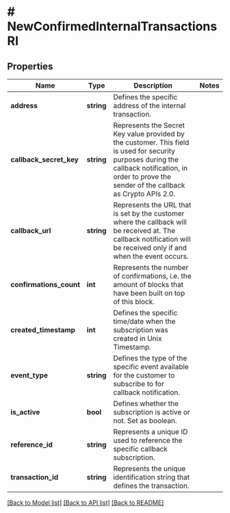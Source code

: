 # # NewConfirmedInternalTransactionsRI

## Properties

Name | Type | Description | Notes
------------ | ------------- | ------------- | -------------
**address** | **string** | Defines the specific address of the internal transaction. |
**callback_secret_key** | **string** | Represents the Secret Key value provided by the customer. This field is used for security purposes during the callback notification, in order to prove the sender of the callback as Crypto APIs 2.0. |
**callback_url** | **string** | Represents the URL that is set by the customer where the callback will be received at. The callback notification will be received only if and when the event occurs. |
**confirmations_count** | **int** | Represents the number of confirmations, i.e. the amount of blocks that have been built on top of this block. |
**created_timestamp** | **int** | Defines the specific time/date when the subscription was created in Unix Timestamp. |
**event_type** | **string** | Defines the type of the specific event available for the customer to subscribe to for callback notification. |
**is_active** | **bool** | Defines whether the subscription is active or not. Set as boolean. |
**reference_id** | **string** | Represents a unique ID used to reference the specific callback subscription. |
**transaction_id** | **string** | Represents the unique identification string that defines the transaction. |

[[Back to Model list]](../../README.md#models) [[Back to API list]](../../README.md#endpoints) [[Back to README]](../../README.md)
